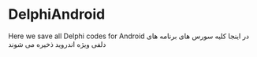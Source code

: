 DelphiAndroid
=============
Here we save all Delphi codes for Android در اینجا کلیه سورس های برنامه های دلفی ویژه اندروید ذخیره می شوند
